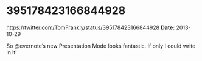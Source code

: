 # 395178423166844928
https://twitter.com/TomFrankly/status/395178423166844928
**Date:** 2013-10-29

So @evernote’s new Presentation Mode looks fantastic. If only I could write in it!
